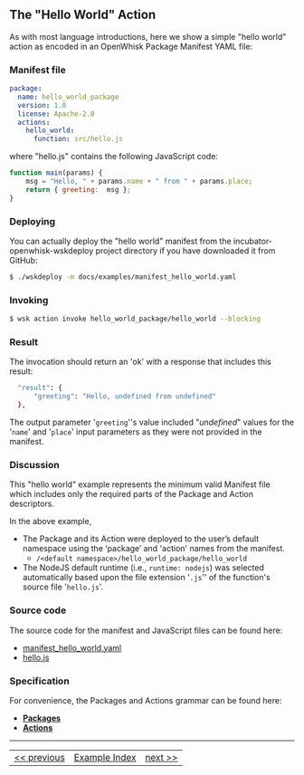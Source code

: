 ## The "Hello World" Action

As with most language introductions, here we show a simple "hello world" action as encoded in an OpenWhisk Package Manifest YAML file:

### Manifest file
```yaml
package:
  name: hello_world_package
  version: 1.0
  license: Apache-2.0
  actions:
    hello_world:
      function: src/hello.js
```

where "hello.js" contains the following JavaScript code:
```javascript
function main(params) {
    msg = "Hello, " + params.name + " from " + params.place;
    return { greeting:  msg };
}
```

### Deploying

You can actually deploy the "hello world" manifest from the incubator-openwhisk-wskdeploy project directory if you have downloaded it from GitHub:

```sh
$ ./wskdeploy -m docs/examples/manifest_hello_world.yaml
```

### Invoking
```sh
$ wsk action invoke hello_world_package/hello_world --blocking
```

### Result
The invocation should return an 'ok' with a response that includes this result:

```sh
  "result": {
      "greeting": "Hello, undefined from undefined"
  },
```

The output parameter '```greeting```''s value included "_undefined_" values for the '```name```' and '```place```' input parameters as they were not provided in the manifest.

### Discussion

This "hello world" example represents the minimum valid Manifest file which includes only the required parts of the Package and Action descriptors.

In the above example,
- The Package and its Action were deployed to the user’s default namespace using the ‘package’ and 'action' names from the manifest.
  - ```/<default namespace>/hello_world_package/hello_world```
- The NodeJS default runtime (i.e., ```runtime: nodejs```) was selected automatically based upon the file extension '```.js```'' of the function's source file '```hello.js```'.


### Source code
The source code for the manifest and JavaScript files can be found here:
- [manifest_hello_world.yaml](https://github.com/apache/incubator-openwhisk-wskdeploy/blob/master/docs/examples/manifest_hello_world.yaml)
- [hello.js](https://github.com/apache/incubator-openwhisk-wskdeploy/blob/master/docs/examples/src/hello.js)

### Specification
For convenience, the Packages and Actions grammar can be found here:
- **[Packages](https://github.com/apache/incubator-openwhisk-wskdeploy/blob/master/specification/html/spec_packages.md#packages)**
- **[Actions](https://github.com/apache/incubator-openwhisk-wskdeploy/blob/master/specification/html/spec_actions.md#actions)**

---
<!--
 Bottom Navigation
-->
<html>
<div align="center">
<table align="center">
  <tr>
    <td><a href="wskdeploy_package_minimal.md#packages">&lt;&lt;&nbsp;previous</a></td>
    <td><a href="programming_guide.md#guided-examples">Example Index</a></td>
    <td><a href="">next&nbsp;&gt;&gt;</a></td>
  </tr>
</table>
</div>
</html>

